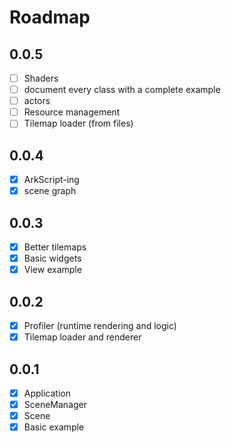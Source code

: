 # Roadmap

## 0.0.5
- [ ] Shaders
- [ ] document every class with a complete example
- [ ] actors
- [ ] Resource management
- [ ] Tilemap loader (from files)

## 0.0.4
- [x] ArkScript-ing
- [x] scene graph

## 0.0.3
- [x] Better tilemaps
- [x] Basic widgets
- [x] View example

## 0.0.2
- [x] Profiler (runtime rendering and logic)
- [x] Tilemap loader and renderer

## 0.0.1
- [x] Application
- [x] SceneManager
- [x] Scene
- [x] Basic example